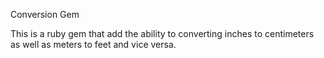 Conversion Gem
<p>This is a ruby gem that add the ability to converting inches to centimeters as well as meters to feet and vice versa. </p>
